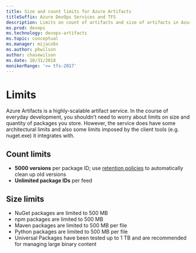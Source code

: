 ```yaml
---
title: Size and count limits for Azure Artifacts
titleSuffix: Azure DevOps Services and TFS
description: Limits on count of artifacts and size of artifacts in Azure DevOps Services or Team Foundation Server
ms.prod: devops
ms.technology: devops-artifacts
ms.topic: conceptual
ms.manager: mijacobs
ms.author: phwilson
author: chasewilson
ms.date: 10/31/2018
monikerRange: '>= tfs-2017'
---
```


# Limits

Azure Artifacts is a highly-scalable artifact service. In the course of everyday development, you shouldn’t need to worry about limits on size and quantity of packages you store. However, the service does have some architectural limits and also some limits imposed by the client tools (e.g. nuget.exe) it integrates with.

## Count limits

* **5000 versions** per package ID; use [retention policies](../how-to/delete-and-recover-packages.md#automatically-delete-old-package-versions-with-retention-policies) to automatically clean up old versions
* **Unlimited package IDs** per feed
 

## Size limits

* NuGet packages are limited to 500 MB
* npm packages are limited to 500 MB
* Maven packages are limited to 500 MB per file
* Python packages are limited to 500 MB per file
* Universal Packages have been tested up to 1 TB and are recommended for managing large binary content